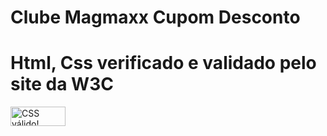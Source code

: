 # Clube Magmaxx Cupom Desconto

# Html, Css verificado e validado pelo site da **W3C**

<a href="https://jigsaw.w3.org/css-validator/validator?uri=https%3A%2F%2Fmatheusgomesweb.github.io%2Fclube-magmaxx-cupom-desconto%2F&profile=css3svg&usermedium=all&warning=1&vextwarning=&lang=pt-BR" target="blank">

<img style="border:0;width:88px;height:31px" src="https://jigsaw.w3.org/css-validator/images/vcss-blue" alt="CSS válido!" />

</a>
